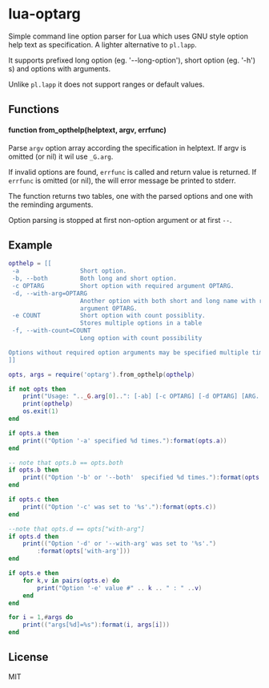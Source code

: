 lua-optarg
==========

Simple command line option parser for Lua which uses GNU style option help
text as specification. A lighter alternative to `pl.lapp`.

It supports prefixed long option (eg. '--long-option'), short option
(eg. '-h') s) and options with arguments.

Unlike `pl.lapp` it does not support ranges or default values.

Functions
---------

#### function from_opthelp(helptext, argv, errfunc)

Parse `argv` option array according the specification in helptext. If argv
is omitted (or nil) it wil use `_G.arg`.

If invalid options are found, `errfunc` is called and return value is
returned. If `errfunc` is omitted (or nil), the will error message be
printed to stderr.

The function returns two tables, one with the parsed options and one with
the reminding arguments.

Option parsing is stopped at first non-option argument or at first `--`.

Example
--------
```Lua
opthelp = [[
 -a                 Short option.
 -b, --both         Both long and short option.
 -c OPTARG          Short option with required argument OPTARG.
 -d, --with-arg=OPTARG
                    Another option with both short and long name with reqired
					argument OPTARG.
 -e COUNT			Short option with count possiblity.
					Stores multiple options in a table
 -f, --with-count=COUNT
					Long option with count possibility

Options without required option arguments may be specified multiple times.
]]

opts, args = require('optarg').from_opthelp(opthelp)

if not opts then
	print("Usage: ".._G.arg[0]..": [-ab] [-c OPTARG] [-d OPTARG] [ARG...]")
	print(opthelp)
	os.exit(1)
end

if opts.a then
	print(("Option '-a' specified %d times."):format(opts.a))
end

-- note that opts.b == opts.both
if opts.b then
	print(("Option '-b' or '--both'  specified %d times."):format(opts.both))
end

if opts.c then
	print(("Option '-c' was set to '%s'."):format(opts.c))
end

--note that opts.d == opts["with-arg"]
if opts.d then
	print(("Option '-d' or '--with-arg' was set to '%s'.")
		:format(opts['with-arg']))
end

if opts.e then
	for k,v in pairs(opts.e) do
		print("Option '-e' value #" .. k .. " : " ..v)
	end
end

for i = 1,#args do
	print(("args[%d]=%s"):format(i, args[i]))
end
```

License
-------
MIT